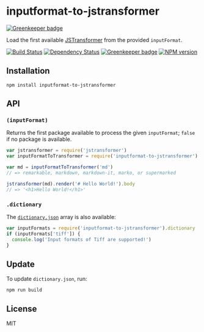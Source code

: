 # inputformat-to-jstransformer

[![Greenkeeper badge](https://badges.greenkeeper.io/jstransformers/inputformat-to-jstransformer.svg)](https://greenkeeper.io/)

Load the first available [JSTransformer](https://github.com/jstransformers/jstransformer) from the provided `inputFormat`.

[![Build Status](https://img.shields.io/travis/jstransformers/inputformat-to-jstransformer/master.svg)](https://travis-ci.org/jstransformers/inputformat-to-jstransformer)
[![Dependency Status](https://img.shields.io/david/jstransformers/inputformat-to-jstransformer/master.svg)](http://david-dm.org/jstransformers/inputformat-to-jstransformer)
[![Greenkeeper badge](https://badges.greenkeeper.io/jstransformers/inputformat-to-jstransformer.svg)](https://greenkeeper.io/)
[![NPM version](https://img.shields.io/npm/v/inputformat-to-jstransformer.svg)](https://www.npmjs.org/package/inputformat-to-jstransformer)

## Installation

    npm install inputformat-to-jstransformer

## API

### `(inputFormat)`

Returns the first package available to process the given `inputFormat`; `false` if no package is available.

```js
var jstransformer = require('jstransformer')
var inputFormatToTransformer = require('inputformat-to-jstransformer')

var md = inputFormatToTransformer('md')
// => remarkable, markdown, markdown-it, marko, or supermarked

jstransformer(md).render('# Hello World!').body
// => '<h1>Hello World!</h1>'
```

### `.dictionary`

The [`dictionary.json`](dictionary.json) array is also available:

``` js
var inputFormats = require('inputformat-to-jstransformer').dictionary
if (inputFormats['tiff']) {
  console.log('Input formats of Tiff are supported!')
}
```

## Update

To update `dictionary.json`, run:

```
npm run build
```

## License

MIT
